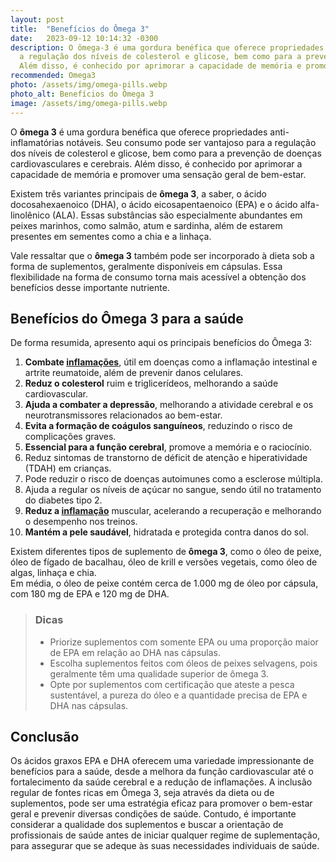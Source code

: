 ```yaml
---
layout: post
title:  "Benefícios do Ômega 3"
date:   2023-09-12 10:14:32 -0300
description: O ômega-3 é uma gordura benéfica que oferece propriedades anti-inflamatórias notáveis. Seu consumo pode ser vantajoso para
  a regulação dos níveis de colesterol e glicose, bem como para a prevenção de doenças cardiovasculares e cerebrais.
  Além disso, é conhecido por aprimorar a capacidade de memória e promover uma sensação geral de bem-estar.
recommended: Omega3
photo: /assets/img/omega-pills.webp
photo_alt: Benefícios do Ômega 3
image: /assets/img/omega-pills.webp
---
```


O **ômega 3** é uma gordura benéfica que oferece propriedades anti-inflamatórias notáveis. Seu consumo pode ser vantajoso para
a regulação dos níveis de colesterol e glicose, bem como para a prevenção de doenças cardiovasculares e cerebrais. 
Além disso, é conhecido por aprimorar a capacidade de memória e promover uma sensação geral de bem-estar.

Existem três variantes principais de **ômega 3**, a saber, o ácido docosahexaenoico (DHA), o ácido eicosapentaenoico (EPA) e
o ácido alfa-linolênico (ALA). Essas substâncias são especialmente abundantes em peixes marinhos, como salmão, atum e sardinha, 
além de estarem presentes em sementes como a chia e a linhaça.

Vale ressaltar que o **ômega 3** também pode ser incorporado à dieta sob a forma de suplementos, geralmente disponíveis em cápsulas. 
Essa flexibilidade na forma de consumo torna mais acessível a obtenção dos benefícios desse importante nutriente.
## Benefícios do Ômega 3 para a saúde  
De forma resumida, apresento aqui os principais benefícios do Ômega 3:
1. **Combate [inflamações](/general/2023/09/26/oxidação-e-Inflamação.html)**, útil em doenças como a inflamação intestinal e artrite reumatoide, além de prevenir danos celulares.
2. **Reduz o colesterol** ruim e triglicerídeos, melhorando a saúde cardiovascular.
3. **Ajuda a combater a depressão**, melhorando a atividade cerebral e os neurotransmissores relacionados ao bem-estar.
4. **Evita a formação de coágulos sanguíneos**, reduzindo o risco de complicações graves.
5. **Essencial para a função cerebral**, promove a memória e o raciocínio.
6. Reduz sintomas de transtorno de déficit de atenção e hiperatividade (TDAH) em crianças.
7. Pode reduzir o risco de doenças autoimunes como a esclerose múltipla.
8. Ajuda a regular os níveis de açúcar no sangue, sendo útil no tratamento do diabetes tipo 2.
9. **Reduz a [inflamação](/general/2023/09/26/oxidação-e-Inflamação.html)** muscular, acelerando a recuperação e melhorando o desempenho nos treinos.
10. **Mantém a pele saudável**, hidratada e protegida contra danos do sol.


Existem diferentes tipos de suplemento de **ômega 3**, como o óleo de peixe, óleo de fígado de bacalhau, óleo de krill e 
versões vegetais, como óleo de algas, linhaça e chia.  
Em média, o óleo de peixe contém cerca de 1.000 mg de óleo por cápsula, com 180 mg de EPA e 120 mg de DHA.

> ### <span class="ion-android-bulb"></span> Dicas
>
> -  Priorize suplementos com somente EPA ou uma proporção maior de EPA em relação ao DHA nas cápsulas.
> -  Escolha suplementos feitos com óleos de peixes selvagens, pois geralmente têm uma qualidade superior de ômega 3.
> -  Opte por suplementos com certificação que ateste a pesca sustentável, a pureza do óleo e a quantidade precisa de EPA e DHA nas cápsulas.

## Conclusão
Os ácidos graxos EPA e DHA oferecem uma variedade impressionante de benefícios para a saúde, desde 
a melhora da função cardiovascular até o fortalecimento da saúde cerebral e a redução de inflamações. 
A inclusão regular de fontes ricas em Ômega 3, seja através da dieta ou de suplementos, pode ser uma 
estratégia eficaz para promover o bem-estar geral e prevenir diversas condições de saúde. Contudo, 
é importante considerar a qualidade dos suplementos e buscar a orientação de profissionais de 
saúde antes de iniciar qualquer regime de suplementação, para assegurar que se adeque às suas 
necessidades individuais de saúde.